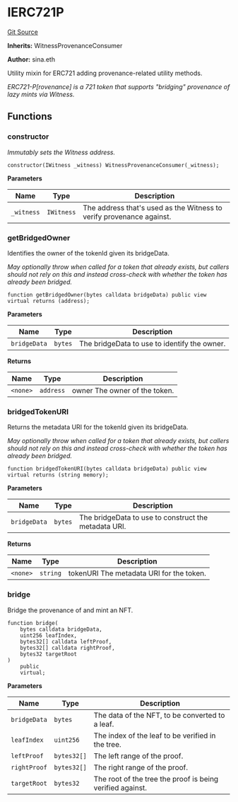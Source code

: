 # IERC721P

[Git Source](https://github.com/WitnessCo/contracts-core/blob/af068ccc3b87576f36c3315270a9f29603465e11/src/IERC721P.sol)

**Inherits:** WitnessProvenanceConsumer

**Author:** sina.eth

Utility mixin for ERC721 adding provenance-related utility methods.

_ERC721-P[rovenance] is a 721 token that supports "bridging" provenance of lazy mints via Witness._

## Functions

### constructor

_Immutably sets the Witness address._

```solidity
constructor(IWitness _witness) WitnessProvenanceConsumer(_witness);
```

**Parameters**

| Name       | Type       | Description                                                          |
| ---------- | ---------- | -------------------------------------------------------------------- |
| `_witness` | `IWitness` | The address that's used as the Witness to verify provenance against. |

### getBridgedOwner

Identifies the owner of the tokenId given its bridgeData.

_May optionally throw when called for a token that already exists, but callers should not rely on this and instead
cross-check with whether the token has already been bridged._

```solidity
function getBridgedOwner(bytes calldata bridgeData) public view virtual returns (address);
```

**Parameters**

| Name         | Type    | Description                                  |
| ------------ | ------- | -------------------------------------------- |
| `bridgeData` | `bytes` | The bridgeData to use to identify the owner. |

**Returns**

| Name     | Type      | Description                   |
| -------- | --------- | ----------------------------- |
| `<none>` | `address` | owner The owner of the token. |

### bridgedTokenURI

Returns the metadata URI for the tokenId given its bridgeData.

_May optionally throw when called for a token that already exists, but callers should not rely on this and instead
cross-check with whether the token has already been bridged._

```solidity
function bridgedTokenURI(bytes calldata bridgeData) public view virtual returns (string memory);
```

**Parameters**

| Name         | Type    | Description                                          |
| ------------ | ------- | ---------------------------------------------------- |
| `bridgeData` | `bytes` | The bridgeData to use to construct the metadata URI. |

**Returns**

| Name     | Type     | Description                              |
| -------- | -------- | ---------------------------------------- |
| `<none>` | `string` | tokenURI The metadata URI for the token. |

### bridge

Bridge the provenance of and mint an NFT.

```solidity
function bridge(
    bytes calldata bridgeData,
    uint256 leafIndex,
    bytes32[] calldata leftProof,
    bytes32[] calldata rightProof,
    bytes32 targetRoot
)
    public
    virtual;
```

**Parameters**

| Name         | Type        | Description                                               |
| ------------ | ----------- | --------------------------------------------------------- |
| `bridgeData` | `bytes`     | The data of the NFT, to be converted to a leaf.           |
| `leafIndex`  | `uint256`   | The index of the leaf to be verified in the tree.         |
| `leftProof`  | `bytes32[]` | The left range of the proof.                              |
| `rightProof` | `bytes32[]` | The right range of the proof.                             |
| `targetRoot` | `bytes32`   | The root of the tree the proof is being verified against. |

